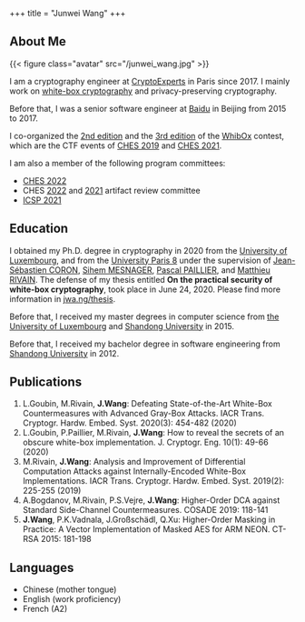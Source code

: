 +++
title = "Junwei Wang"
+++

## About Me

{{< figure class="avatar" src="/junwei_wang.jpg" >}}

I am a cryptography engineer at [CryptoExperts](https://www.cryptoexperts.com/) in Paris since 2017.
I mainly work on [white-box cryptography](http://citeseerx.ist.psu.edu/viewdoc/download?doi=10.1.1.700.7995&rep=rep1&type=pdf) and privacy-preserving cryptography.

Before that, I was a senior software engineer at [Baidu](https://www.baidu.com) in Beijing from 2015 to 2017.

I co-organized the [2nd edition](https://whibox.io/contests/2019/) and the [3rd edition](https://whibox.io/contests/2021/) of the [WhibOx](https://whibox.github.io/) contest, which are the CTF events of [CHES 2019](https://ches.iacr.org/2019/) and [CHES 2021](https://ches.iacr.org/2019/).

I am also a member of the following program committees:

- [CHES 2022](https://ches.iacr.org/2022/callforpapers.php)
- CHES [2022](https://ches.iacr.org/2022/artifacts.php) and [2021](https://ches.iacr.org/2021/artifacts.php) artifact review committee
- [ICSP 2021](https://icsp.co.in/)

## Education

I obtained my Ph.D. degree in cryptography in 2020 from the [University of Luxembourg](https://uni.lu), and from the [University Paris 8](https://www.univ-paris8.fr/) under the supervision of [Jean-Sébastien CORON](http://www.crypto-uni.lu/jscoron/index.html), [Sihem MESNAGER](http://www.math.univ-paris13.fr/~mesnager/), [Pascal PAILLIER](https://scholar.google.com/citations?user=xwzhjfoAAAAJ&hl=en), and [Matthieu RIVAIN](http://www.matthieurivain.com/).
The defense of my thesis entitled **On the practical security of white-box cryptography**, took place in June 24, 2020.
Please find more information in [jwa.ng/thesis](/thesis).

Before that, I received my master degrees in computer science from [the University of Luxembourg](https://uni.lu) and [Shandong University](https://en.sdu.edu.cn/) in 2015.

Before that, I received my bachelor degree in software engineering from [Shandong University](https://en.sdu.edu.cn/) in 2012.


## Publications

1. L.Goubin, M.Rivain, **J.Wang**: Defeating State-of-the-Art White-Box Countermeasures with Advanced Gray-Box Attacks. IACR Trans. Cryptogr. Hardw. Embed. Syst. 2020(3): 454-482 (2020)
2. L.Goubin, P.Paillier, M.Rivain, **J.Wang**: How to reveal the secrets of an obscure white-box implementation. J. Cryptogr. Eng. 10(1): 49-66 (2020)
3. M.Rivain, **J.Wang**: Analysis and Improvement of Differential Computation Attacks against Internally-Encoded White-Box Implementations. IACR Trans. Cryptogr. Hardw. Embed. Syst. 2019(2): 225-255 (2019)
4. A.Bogdanov, M.Rivain, P.S.Vejre, **J.Wang**: Higher-Order DCA against Standard Side-Channel Countermeasures. COSADE 2019: 118-141
5. **J.Wang**, P.K.Vadnala, J.Großschädl, Q.Xu: Higher-Order Masking in Practice: A Vector Implementation of Masked AES for ARM NEON. CT-RSA 2015: 181-198

<!-- ## Featured Presentations -->

## Languages

- Chinese (mother tongue)
- English (work proficiency)
- French (A2)
